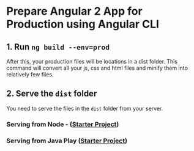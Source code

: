 # Prepare Angular 2 App for Production using Angular CLI

## 1. Run `ng build --env=prod`
After this, your production files will be locations in a dist folder. 
This command will convert all your js, css and html files and minify 
them into relatively few files.

## 2. Serve the `dist` folder
You need to serve the files in the `dist` folder from your server. 

### Serving from Node - ([Starter Project]())
### Serving from Java Play ([Starter Project]())
